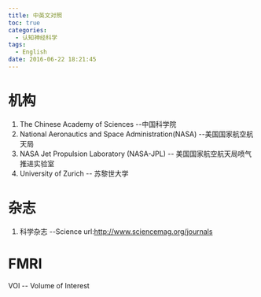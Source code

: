 ```yaml
---
title: 中英文对照
toc: true
categories:
  - 认知神经科学
tags:
  - English
date: 2016-06-22 18:21:45
---
```


# 机构

1. The Chinese Academy of Sciences			--中国科学院
2. National Aeronautics and Space Administration(NASA)  --美国国家航空航天局
3. NASA Jet Propulsion Laboratory (NASA-JPL)		-- 美国国家航空航天局喷气推进实验室
4. University of Zurich		-- 苏黎世大学

# 杂志

1. 科学杂志		--Science	url:http://www.sciencemag.org/journals

# FMRI
VOI	-- Volume of Interest
